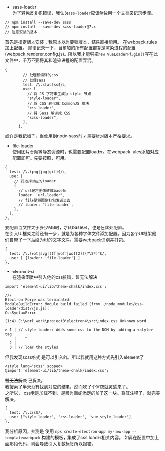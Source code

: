 - sass-loader  
为了避免反复犯错误，我认为`ass-loader`应该单独用一个文档来记录步骤。
```
// npm install --save-dev sass
// npm install --save-dev sass-loader@7.x
// 注意安装的版本
```
首先是指定版本安装；我原本以为要锁版本，结果直接能用。
在webpack.rules加上配置。
顺便记录一下，目前加的所有配置都算是渲染进程的配置(webpack.renderer.config.js)。所以我才能够把`new VueLoaderPlugin()`写在此文件中，千万不要将其和渲染进程的配置弄混。
```
{
        // 处理预编译的css
        // 处理sass
        test: /\.s[ac]ss$/i,
        use: [
          // 将 JS 字符串生成为 style 节点
          "style-loader",
          // 将 CSS 转化成 CommonJS 模块
          "css-loader",
          // 将 Sass 编译成 CSS
          "sass-loader",
        ],
      },
```
或许是我记错了，当使用到node-sass时才需要针对版本严格要求。

- file-loader  
使用图片音频等静态资源时，也需要配置loader。在webpack.rules添加对应配置即可。先要按照，可用。  
```
{
  test: /\.(png|jpg|gif)$/i,
  use: [
    // 要选择对应的loader
    {
      // url是将图像转成base64
      loader: 'url-loader',
      // file是将图像打包发送过去
      // loader: 'file-loader',
    },
  ],
},
```
要配置当文件大于多少MB时，才转base64，也是在此处配置。   
在引入UI框架之前还有一步，就是为各种字体文件添加配置。因为各个UI框架他们自带了一下后缀为ttf的文字文件。需要webpack识别并打包。
```
{
  test: /\.(eot|svg|ttf|woff|woff2)(\?\S*)?$/,
  use: [ {loader: 'file-loader'} ]
},
```


- element-ui  
在渲染函数中引入他的css报错，暂无法解决
```
import 'element-ui/lib/theme-chalk/index.css';

///
Electron Forge was terminated:
ModuleBuildError: Module build failed (from ./node_modules/css-loader/dist/cjs.js):
CssSyntaxError

(1:4) E:\work_work\project3\electron4\src\index.css Unknown word

> 1 | // style-loader: Adds some css to the DOM by adding a <style> tag
    |    ^
  2 |
  3 | // load the styles
```
但我发现scss格式 是可以引入的。所以我就用这种方式先引入element了
```
<style lang="scss" scoped>
@import 'element-ui/lib/theme-chalk/index.css';
```
~~暂无法解决~~ 已解决。   
我搜索了半天没有找到对应的结果，然而吃了个宵夜就灵感来了。   
之所以， css老是加载不到，是因为画蛇添足的加了这一块。将其注释了，就完美解决。   
```
{
  test: /\.css$/,
  use: ["style-loader", 'css-loader', 'vue-style-loader'],
},
```
我分析原因，推测是 使用 `npx create-electron-app my-new-app --template=webpack` 构建的模板，集成了css loader相关内容。
如再在配置中加上面那段代码，则会导致引入复数标签所以报错。
